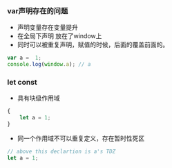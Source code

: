 ### var声明存在的问题
- 声明变量存在变量提升
- 在全局下声明 放在了window上
- 同时可以被重复声明，赋值的时候，后面的覆盖前面的。
```js
var a =  1;
console.log(window.a); // a
```

### let const
- 具有块级作用域
```js
{
    let a = 1;
}
```
- 同一个作用域不可以重复定义，存在暂时性死区
```js
// above this declartion is a's TDZ 
let a = 1;
```